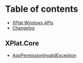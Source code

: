 # Table of contents

* [XPlat Windows APIs](README.md)
* [Changelog](changelog.md)

## XPlat.Core
* [AppPermissionInvalidException](XPlat.Core/apppermissioninvalidexception.md)


